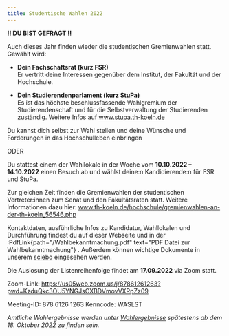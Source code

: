 ```yaml
---
title: Studentische Wahlen 2022
---
```


**!! DU BIST GEFRAGT !!**

Auch dieses Jahr finden wieder die studentischen Gremienwahlen statt. Gewählt wird:

- **Dein Fachschaftsrat (kurz FSR)**  
  Er vertritt deine Interessen gegenüber dem Institut, der Fakultät und der Hochschule.

- **Dein Studierendenparlament (kurz StuPa)**  
  Es ist das höchste beschlussfassende Wahlgremium der Studierendenschaft und für die Selbstverwaltung der Studierenden zuständig.
  Weitere Infos auf www.stupa.th-koeln.de

Du kannst dich selbst zur Wahl stellen und deine Wünsche und Forderungen in das Hochschulleben einbringen

ODER

Du stattest einem der Wahllokale in der Woche vom **10.10.2022 – 14.10.2022** einen Besuch ab und wählst deine:n Kandidierende:n für FSR und StuPa.

Zur gleichen Zeit finden die Gremienwahlen der studentischen Vertreter:innen zum Senat und den Fakultätsraten statt. Weitere Informationen dazu hier:
www.th-koeln.de/hochschule/gremienwahlen-an-der-th-koeln_56546.php

Kontaktdaten, ausführliche Infos zu Kandidatur, Wahllokalen und Durchführung findest du auf dieser Webseite und in der :PdfLink{path="/Wahlbekanntmachung.pdf" text="PDF Datei zur Wahlbekanntmachung"} .
Außerdem können wichtige Dokumente in unserem [sciebo](https://th-koeln.sciebo.de/s/q1hXFTRlcU3IFQ5) eingesehen werden.

<!--Wenn Ihr nicht nur wählen gehen wollt, sondern auch bei der Wahl mithelfen möchtet, seid Ihr hiermit herzlich zum Informationstreffen für Wahlhelfer:innen am 23.09.2022 eingeladen! Weitere Infos dazu unter [Für Wahlhelfende](/fuer-wahlhelfende).

**Update** 

Vielen Dank für das große Interesse an der Mithilfe bei der Wahl! Wir haben bereits genug Bewerbungen für Wahlhelfer:innen erhalten und es werden keine weiteren mehr gesucht. -->

Die Auslosung der Listenreihenfolge findet am **17.09.2022** via Zoom statt.

Zoom-Link:
https://us05web.zoom.us/j/87861261263?pwd=KzduQkc3OU5YNGJsOXBDVmovVXRpZz09

Meeting-ID: 878 6126 1263
Kenncode: WASLST

_Amtliche Wahlergebnisse werden unter [Wahlergebnisse](/wahlergebnisse) spätestens ab dem 18. Oktober 2022 zu finden sein._